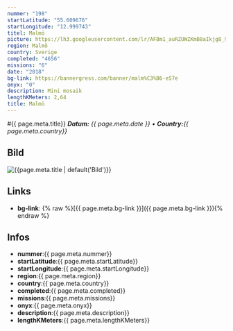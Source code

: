 ```yaml
---
nummer: "198"
startLatitude: "55.609676"
startLongitude: "12.999743"
titel: Malmö
picture: https://lh3.googleusercontent.com/lr/AFBm1_auRZUWZKmB8aIkjg8_9fyW9gCkGcskPWBUI9cKO2PmCt_Mda128-E17NkTizUebRXwIPEd9u-5Q8jTKvuE8Er24w24ueroRErdVY5E2TPP4TfAP0z0HrK_xD7ZQOa4ljI47sSxvJ2wyuwy22ylWiNLFT5tcqESFipH3A56W-0jlYV6pITxpt9LbsmW4xjhBUOb-RE7x42tgMhkvMWFu2XEYXeRj3LK0BZHDlCANKgTLS02aY8Q2iLxoOtZIsjZgkg27-9EJBkY-DqYof8dBsDRFPbXKFPcbUB28Bvy1KZkwG847r1YCRPlW1fu5iiSqxc5LTSQ7Ng5i0vAoQm2v6BVRtDY_X6XUIY7-D51RTs7UpEevPlL3pvbyhMBCiDX_xAhLPa0ytNCuXrXI9TRPr6jS4lu1yC18MSDhJ3xwFs__6EX3tVCh6j2XHjiev8k8sNt7aZ2vTCNzFtC0dm0s1mn7mqxkvhrVwYwpPsBgG_TCzUx5OkKJGBNQ6x7Caa2SwebGIZLNWyLQxfele3lKTFOZSLYIwy9eZyPv510GlH8oXN3B-UrhmHR2_JjfmppGvrKqgp0xbYM2KoX7aNy_IP2-xLGvBretDMtIqynVmFQRgycYiRf9FnGJbJmooZko4eDaJdnNNB4Vi4iAwEmIEu5ipjIvhz_VRo2cyAjRcDgcCkdAEGet5G_kS2IiCAI9uyv32WhSudN5QSq-8iBTVHh5hS_H1HYxiFm-SaI4tWMrlgLjcFS5W-efyCTt2ngZwhLQ7jM_kWVgBqgqnSTC_debIwlYYdZCUY8i12J41LLkS-1O2eRCGuifjA32g9gJ0Ln8PD8el2IVtNPYvQBhgh2XU8fuFk
region: Malmö
country: Sverige
completed: "4656"
missions: "6"
date: "2018"
bg-link: https://bannergress.com/banner/malm%C3%B6-e57e
onyx: "0"
description: Mini mosaik
lengthKMeters: 2,64
title: Malmö
---
```


#{{ page.meta.title}}
_**Datum:** {{ page.meta.date }} • **Country:**{{ page.meta.country}}_

## Bild
![{{page.meta.title | default('Bild')}}]({{page.meta.picture}})

## Links
- **bg-link**: {% raw %}[{{ page.meta.bg-link }}]({{ page.meta.bg-link }}){% endraw %}

## Infos
- **nummer**:{{ page.meta.nummer}}
- **startLatitude**:{{ page.meta.startLatitude}}
- **startLongitude**:{{ page.meta.startLongitude}}
- **region**:{{ page.meta.region}}
- **country**:{{ page.meta.country}}
- **completed**:{{ page.meta.completed}}
- **missions**:{{ page.meta.missions}}
- **onyx**:{{ page.meta.onyx}}
- **description**:{{ page.meta.description}}
- **lengthKMeters**:{{ page.meta.lengthKMeters}}


